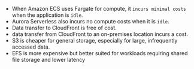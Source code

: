 - When Amazon ECS uses Fargate for compute, it `incurs minimal costs` when the application is `idle`. 
- Aurora Serverless also incurs no compute costs when it is `idle`.
- Data transfer to CloudFront is free of cost.
- data transfer from CloudFront to an on-premises location incurs a cost.
- S3 is cheaper for general storage, especially for large, infrequently accessed data.
- EFS is more expensive but better suited for workloads requiring shared file storage and lower latency